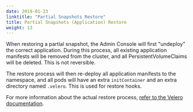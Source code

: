 ```yaml
---
date: 2019-01-23
linktitle: "Partial Snapshots Restore"
title: Partial Snapshots (Application) Restore
weight: 13
---
```


When restoring a partial snapshot, the Admin Console will first "undeploy" the correct application.
During this process, all existing application manifests will be removed from the cluster, and all PersistentVolumeClaims will be deleted. This is not reversible.

The restore process will then re-deploy all application manifests to the namespace, and all pods will have an extra `initContainer` and an extra directory named `.velero`. This is used for restore hooks.

For more information about the actual restore process, [refer to the Velero documentation](https://velero.netlify.app/docs/v1.5/restore-reference/).
